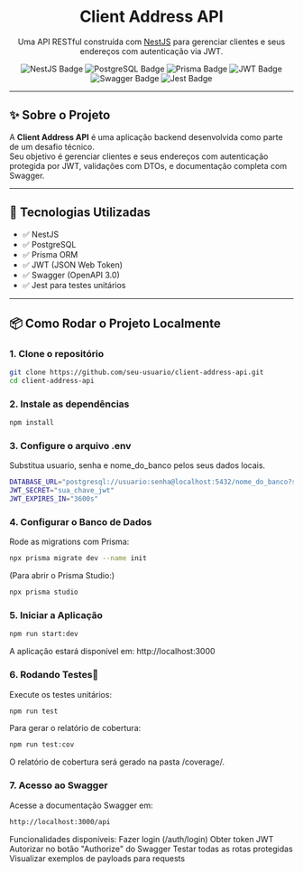 <h1 align="center">Client Address API</h1>

<p align="center">Uma API RESTful construída com <a href="https://nestjs.com" target="_blank">NestJS</a> para gerenciar clientes e seus endereços com autenticação via JWT.</p>

<p align="center">
  <img src="https://img.shields.io/badge/NestJS-Backend-red.svg" alt="NestJS Badge" />
  <img src="https://img.shields.io/badge/PostgreSQL-Database-blue.svg" alt="PostgreSQL Badge" />
  <img src="https://img.shields.io/badge/Prisma-ORM-green.svg" alt="Prisma Badge" />
  <img src="https://img.shields.io/badge/JWT-Auth-yellow.svg" alt="JWT Badge" />
  <img src="https://img.shields.io/badge/Swagger-Docs-blueviolet.svg" alt="Swagger Badge" />
  <img src="https://img.shields.io/badge/Tested%20with-Jest-brightgreen.svg" alt="Jest Badge" />
</p>

---

## ✨ Sobre o Projeto

A **Client Address API** é uma aplicação backend desenvolvida como parte de um desafio técnico.  
Seu objetivo é gerenciar clientes e seus endereços com autenticação protegida por JWT, validações com DTOs, e documentação completa com Swagger.

---

## 🚀 Tecnologias Utilizadas

- ✅ NestJS
- ✅ PostgreSQL
- ✅ Prisma ORM
- ✅ JWT (JSON Web Token)
- ✅ Swagger (OpenAPI 3.0)
- ✅ Jest para testes unitários

---

## 📦 Como Rodar o Projeto Localmente

### 1. Clone o repositório

```bash
git clone https://github.com/seu-usuario/client-address-api.git
cd client-address-api
```
### 2. Instale as dependências

```bash
npm install
```

### 3. Configure o arquivo .env
Substitua usuario, senha e nome_do_banco pelos seus dados locais.
```bash
DATABASE_URL="postgresql://usuario:senha@localhost:5432/nome_do_banco?schema=public"
JWT_SECRET="sua_chave_jwt"
JWT_EXPIRES_IN="3600s"
```

### 4. Configurar o Banco de Dados
Rode as migrations com Prisma:

```bash
npx prisma migrate dev --name init
```
(Para abrir o Prisma Studio:)
```bash
npx prisma studio
```

### 5. Iniciar a Aplicação
```bash
npm run start:dev
```
A aplicação estará disponível em:  http://localhost:3000

### 6. Rodando Testes🧪
Execute os testes unitários:

```bash
npm run test
```
Para gerar o relatório de cobertura:
```bash
npm run test:cov
```
O relatório de cobertura será gerado na pasta /coverage/.

### 7. Acesso ao Swagger
Acesse a documentação Swagger em:
```bash
http://localhost:3000/api
```
Funcionalidades disponíveis:
Fazer login (/auth/login)
Obter token JWT
Autorizar no botão "Authorize" do Swagger
Testar todas as rotas protegidas
Visualizar exemplos de payloads para requests

